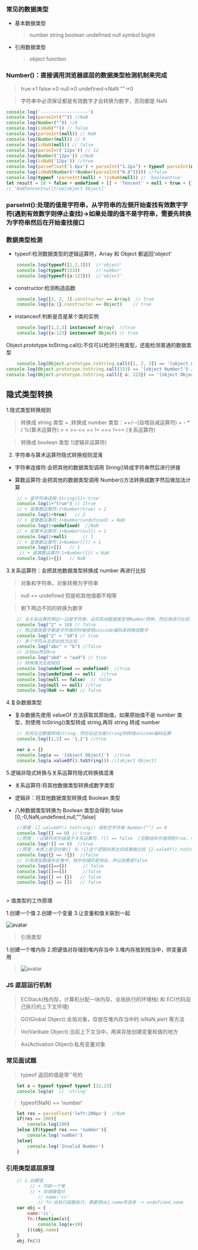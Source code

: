 <!--
 * @Author: your name
 * @Date: 2020-03-22 19:32:35
 * @LastEditTime: 2020-04-22 16:42:47
 * @LastEditors: Please set LastEditors
 * @Description: In User Settings Edit
 * @FilePath: /webNotes/web/typeOf/index.md
 -->

### 常见的数据类型

- 基本数据类型

  > number
  > string
  > boolean
  > undefined
  > null
  > symbol
  > bigInt

- 引用数据类型
  > object
  > function

### Number()：直接调用浏览器底层的数据类型检测机制来完成

> true->1 false->0 null->0 undefined->NaN ""->0

> 字符串中必须保证都是有效数字才会转换为数字，否则都是 NaN

```javaScript
console.log('------------------')
console.log(parseInt("")) //NaN
console.log(Number("")) //0
console.log(isNaN("")) // false
console.log(parseInt(null)) // NaN
console.log(Number(null)) // 0
console.log(isNaN(null)) // false
console.log(parseInt('12px')) // 12
console.log(Number('12px')) //NaN
console.log(isNaN('12px')) //true
console.log(parseFloat('1.6px') + parseInt("1.2px") + typeof parseInt(null)) //'2.6number'
console.log(isNaN(Number(!!Number(parseInt("0.8"))))) //false
console.log(typeof !parseInt(null) + !isNaN(null)) // 'booleantrue'
let result = 10 + false + undefined + [] + 'Tencent' + null + true + {};
// 'NaNTencentnulltrue[object Object]'


```

### parseInt():处理的值是字符串，从字符串的左侧开始查找有效数字字符(遇到有效数字则停止查找)->如果处理的值不是字符串，需要先转换为字符串然后在开始查找接口

### 数据类型检测

- typeof:检测数据类型的逻辑运算符，Array 和 Object 都返回'object'

```javaScript
    console.log(typeof([1,2,3]))  //'object'
    console.log(typeof(333))      //'number'
    console.log(typeof({a:123}))  //'object'
```

- constructor:检测构造函数

```javaScript
    console.log([1, 2, 3].constructor == Array)  // true
    console.log({a:1}.constructor == Object)    // true
```

- instanceof:判断是否是某个类的实例

```javaScript
    console.log([1,2,3] instanceof Array)  //true
    console.log({a:123} instanceof Object) // true
```

Object.prototype.toString.call():不仅可以检测引用类型，还能检测普通的数据类型

```javaScript
    console.log(Object.prototype.toString.call([1, 2, 3]) == '[object Array]')  //true
console.log(Object.prototype.toString.call(333) == '[object Number]') //true
console.log(Object.prototype.toString.call({ a: 123}) == '[object Object]')  //true
```

## 隐式类型转换

1.隐式类型转换规则

> 转换成 string 类型 + ,转换成 number 类型：++/--(自增自减运算符) + - \* / %(算术运算符) > < >= <= == != === !=== (关系运算符)

> 转换成 boolean 类型 !(逻辑非运算符)

2. 字符串与算术运算符隐式转换规则混淆

- 字符串连接符:会把其他的数据类型调用 String()转成字符串然后进行拼接

- 算数运算符:会把其他的数据类型调用 Number()方法转换成数字然后做加法计算

```javaScript
    // + 是字符串连接:String(1)+'true'
    console.log(1+"true") // 1true
    // + 是算数运算符:1+Number(true) = 2
    console.log(1+true)   // 2
    // + 是算数运算符:1+Number(undefined) = NaN
    console.log(1+undefined)  //NaN
    // + 是算术运算符:1+Number(null) = 1
    console.log(1+null)      // 1
    // + 是算数运算符:1+Number([]) = 1
    console.log(1+[])   // 1
     // + 是算数运算符:1+Number({}) = NaN
    console.log(1+{})   // NaN
```

3.关系运算符：会把其他数据类型转换成 number 再进行比较

> 对象和字符串，对象转换为字符串

> null == undefined 但是和其他值都不相等

> 剩下两边不同的转换为数字

```javaScript
    // 当关系运算符两边一边是字符串，会将其他数据类型用Number转换，然后再进行比较
    console.log("2" > 10) // false
    // 两边都是数字都是字符串的时候使用unicode编码来转换成数字
    console.log("2" > "10") // true
    // 多个字符从左到右依次比较
    console.log("abc" > "b") //false
    // 比较aa然后b>a
    console.log("abd" > "aad") // true
    // 特殊情况无视规则
    console.log(undefined == undefined)  //true
    console.log(undefined == null)  //true
    console.log(null == false)  // false
    console.log(null == null) //true
    console.log(NaN == NaN) // false
```

4.复杂数据类型

- 复杂数据先使用 valueOf 方法获取其原始值，如果原始值不是 number 类型，则使用 toString()类型转成 string,再将 string 转成 number

```javaScript
    // 先将左边数据转成string，然后右边也是string则转成unicode编码运算
    console.log([1,2] == '1,2') //true

    var a = {}
    console.log(a == '[object Object]')  //true
    console.log(a.valueOf().toString()) //[object Object]
```

5.逻辑非隐式转换与关系运算符隐式转换搞混淆

- 关系运算符:将其他数据类型转换成数字类型

- 逻辑非：将其他数据类型转换成 Boolean 类型

- 八种数据类型转换为 Boolean 类型会得到 false [0,-0,NaN,undefined,null,"",false]

```javaScript
    //原理：[].valueOf().toString() 得到空字符串 Number("") == 0
    console.log([] == 0) // true
    //原理：！运算符优先级高于关系运算符，![] == false  (空数组布尔值得到true，然后取反得到false), false == 0
    console.log(![] == 0)  //true
    //原理：本质上是空对象{} 与 !{}这个逻辑非表达式结果做比较 {}.valeOf().toString()得到字符串"[object Object]"  !{} = false Number("[object Object]") == Number(false)
    console.log({} == !{})  //false
    // 引用类型数据存在堆中，栈中存储的是地址，所以结果是false
    console.log({}=={})      // false
    console.log([]==[])      //false
    console.log([] == {})   // false
    console.log({} == [])   // false
```

<br/>
> 值类型的工作原理

1.创建一个值 2.创建一个变量 3.让变量和值关联到一起

![avatar](../img/stack.jpg)
<br/>

> 引用类型

1.创建一个堆内存 2.把键值对存储到堆内存当中 3.堆内存放到栈当中，供变量调用

> ![avatar](../img/heap.jpg)

### JS 底层运行机制

> ECStack(栈内存，计算机分配一块内存，全局执行的环境栈) 和 EC(代码自己执行的上下文环境)

> GO(Global Object):全局对象，存放在堆内存当中的 isNaN,alert 等方法

> Vo(Varibale Object):当前上下文当中，用来存放创建变量和值的地方

> Ao(Activation Object):私有变量对象

### 常见面试题

> typeof 返回的值是带''号的

```javaScript
    let a = typeof typeof typeof [12,23]
    console.log(a)  // 'string'
```

> typeof(NaN) == 'number'

```javaScript
    let res = parseFloat('left:200px')  //NaN
    if(res == 200){
        console.log(200)
    }else if(typeof res === 'number'){
        console.log('number')
    }else{
        console.log('Invalid Number')
    }
```

### 引用类型底层原理

```javaScript
    // 1.创建值
         // + 开辟一个堆
         // + 存储键值对
            // name:'cc'
            // fn:自执行函数执行，需要把obj.name传进来 -> undefined.name
    var obj = {
        name:'cc',
        fn:(function(x){
            console.log(x+10)
        })(obj.name)
    }
    obj.fn(3)
```
